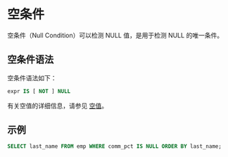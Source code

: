 # 空条件

空条件（Null Condition）可以检测 NULL 值，是用于检测 NULL 的唯一条件。

## 空条件语法

空条件语法如下：

```sql
expr IS [ NOT ] NULL
```

有关空值的详细信息，请参见 [空值](../3.basic-elements-of-oracle-mode/5.null-of-oracle-mode/1.empty-value-overview-of-oracle-mode.md)。

## 示例

```sql
SELECT last_name FROM emp WHERE comm_pct IS NULL ORDER BY last_name;
```
